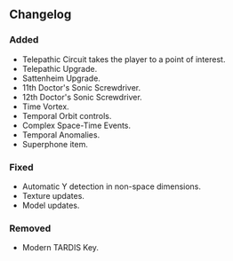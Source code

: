 ## Changelog

### Added

- Telepathic Circuit takes the player to a point of interest.
- Telepathic Upgrade.
- Sattenheim Upgrade.
- 11th Doctor's Sonic Screwdriver.
- 12th Doctor's Sonic Screwdriver.
- Time Vortex.
- Temporal Orbit controls.
- Complex Space-Time Events.
- Temporal Anomalies.
- Superphone item.

### Fixed
- Automatic Y detection in non-space dimensions.
- Texture updates.
- Model updates.

### Removed
- Modern TARDIS Key.